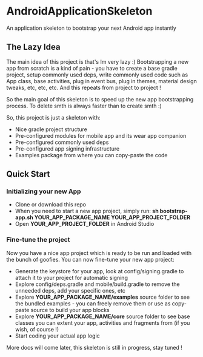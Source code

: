 # AndroidApplicationSkeleton
An application skeleton to bootstrap your next Android app instantly

## The Lazy Idea

The main idea of this project is that's Im very lazy :) 
Bootstrapping a new app from scratch is a kind of pain - you have to create a base gradle project,
setup commonly used deps, write commonly used code such as App class, base activities, plug in
event bus, plug in themes, material design tweaks, etc, etc, etc. And this repeats from project to project !

So the main goal of this skeleton is to speed up the new app bootstrapping process. To delete smth
is always faster than to create smth :)

So, this project is just a skeleton with:

- Nice gradle project structure
- Pre-configured modules for mobile app and its wear app companion
- Pre-configured commonly used deps
- Pre-configured app signing infrastructure
- Examples package from where you can copy-paste the code


## Quick Start

### Initializing your new App
- Clone or download this repo
- When you need to start a new app project, simply run: __sh bootstrap-app.sh YOUR_APP_PACKAGE_NAME YOUR_APP_PROJECT_FOLDER__
- Open __YOUR_APP_PROJECT_FOLDER__ in Android Studio

### Fine-tune the project
Now you have a nice app project which is ready to be run and loaded with the bunch of goofies. You can now fine-tune your new app project:

- Generate the keystore for your app, look at config/signing.gradle to attach it to your project for automatic signing
- Explore config/deps.gradle and mobile/build.gradle to remove the unneeded deps, add your specific ones, etc
- Explore __YOUR_APP_PACKAGE_NAME/examples__ source folder to see the bundled examples - you can freely remove them or use as copy-paste source to build your app blocks
- Explore __YOUR_APP_PACKAGE_NAME/core__ source folder to see base classes you can extent your app, activities and fragments from (if you wish, of course !)
- Start coding your actual app logic


More docs will come later, this skeleton is still in progress, stay tuned !

